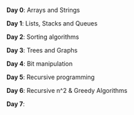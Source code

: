 **Day 0**: Arrays and Strings

**Day 1**: Lists, Stacks and Queues

**Day 2**: Sorting algorithms

**Day 3**: Trees and Graphs

**Day 4**: Bit manipulation

**Day 5**: Recursive programming

**Day 6**: Recursive n^2 & Greedy Algorithms

**Day 7**:
